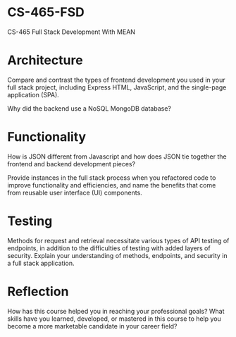 # CS-465-FSD
CS-465 Full Stack Development With MEAN


# Architecture

Compare and contrast the types of frontend development you used in your full stack project, including Express HTML, JavaScript, and the single-page application (SPA).


Why did the backend use a NoSQL MongoDB database?


# Functionality

How is JSON different from Javascript and how does JSON tie together the frontend and backend development pieces?
    
Provide instances in the full stack process when you refactored code to improve functionality and efficiencies, and name the benefits that come from reusable user interface (UI) components.

# Testing

Methods for request and retrieval necessitate various types of API testing of endpoints, in addition to the difficulties of testing with added layers of security. Explain your understanding of methods, endpoints, and security in a full stack application.

# Reflection

How has this course helped you in reaching your professional goals? What skills have you learned, developed, or mastered in this course to help you become a more marketable candidate in your career field?
